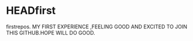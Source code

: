 # HEADfirst
firstrepos.
MY FIRST EXPERIENCE ,FEELING GOOD AND EXCITED TO JOIN THIS GITHUB.HOPE WILL DO GOOD.
